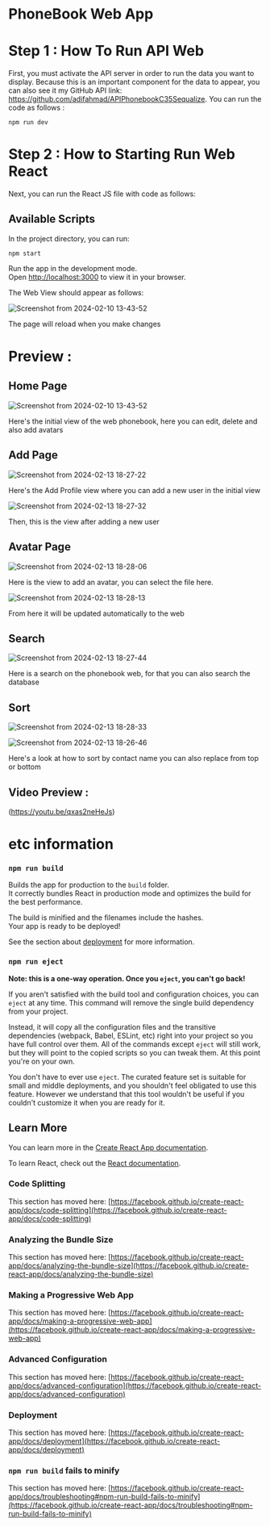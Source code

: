 # PhoneBook Web App

# Step 1 : How To Run API Web

First, you must activate the API server in order to run the data you want to display. Because this is an important component for the data to appear, you can also see it my GitHub API link: https://github.com/adifahmad/APIPhonebookC35Sequalize. You can run the code as follows :

`npm run dev`

# Step 2 : How to Starting Run Web React

Next, you can run the React JS file with code as follows:

## Available Scripts

In the project directory, you can run:

`npm start`

Run the app in the development mode.\
Open [http://localhost:3000](http://localhost:3000) to view it in your browser.

The Web View should appear as follows:

![Screenshot from 2024-02-10 13-43-52](https://github.com/adifahmad/ReactreduxC35/assets/52273664/70f26c25-e001-42d8-844b-e0dd2de0943b)

The page will reload when you make changes

# Preview :

## Home Page

![Screenshot from 2024-02-10 13-43-52](https://github.com/adifahmad/ReactreduxC35/assets/52273664/70f26c25-e001-42d8-844b-e0dd2de0943b)

Here's the initial view of the web phonebook, here you can edit, delete and also add avatars

## Add Page

![Screenshot from 2024-02-13 18-27-22](https://github.com/adifahmad/ReactreduxC35/assets/52273664/bf09c449-1d24-4764-ab40-5d4c8b69ebfd)

Here's the Add Profile view where you can add a new user in the initial view

![Screenshot from 2024-02-13 18-27-32](https://github.com/adifahmad/ReactreduxC35/assets/52273664/0c1649eb-428d-4169-aca2-27e3c939e365)

Then, this is the view after adding a new user


## Avatar Page

![Screenshot from 2024-02-13 18-28-06](https://github.com/adifahmad/ReactreduxC35/assets/52273664/9b8101ae-3814-43b9-b453-5e9ce82e91ac)

Here is the view to add an avatar, you can select the file here.

![Screenshot from 2024-02-13 18-28-13](https://github.com/adifahmad/ReactreduxC35/assets/52273664/bb9ffc63-0e99-4667-aa76-feb29d42a540)

From here it will be updated automatically to the web

## Search 

![Screenshot from 2024-02-13 18-27-44](https://github.com/adifahmad/ReactreduxC35/assets/52273664/6c208456-a28c-4787-94f2-c2a761a37039)

Here is a search on the phonebook web, for that you can also search the database

## Sort

![Screenshot from 2024-02-13 18-28-33](https://github.com/adifahmad/ReactreduxC35/assets/52273664/3534d302-f757-4f13-91ea-90e73e31d96b)

![Screenshot from 2024-02-13 18-26-46](https://github.com/adifahmad/ReactreduxC35/assets/52273664/72cd9316-4aa3-4fad-8e33-264aa22f2ab3)

Here's a look at how to sort by contact name you can also replace from top or bottom

## Video Preview : 

(https://youtu.be/qxas2neHeJs)


# etc information

### `npm run build`

Builds the app for production to the `build` folder.\
It correctly bundles React in production mode and optimizes the build for the best performance.

The build is minified and the filenames include the hashes.\
Your app is ready to be deployed!

See the section about [deployment](https://facebook.github.io/create-react-app/docs/deployment) for more information.

### `npm run eject`

**Note: this is a one-way operation. Once you `eject`, you can't go back!**

If you aren't satisfied with the build tool and configuration choices, you can `eject` at any time. This command will remove the single build dependency from your project.

Instead, it will copy all the configuration files and the transitive dependencies (webpack, Babel, ESLint, etc) right into your project so you have full control over them. All of the commands except `eject` will still work, but they will point to the copied scripts so you can tweak them. At this point you're on your own.

You don't have to ever use `eject`. The curated feature set is suitable for small and middle deployments, and you shouldn't feel obligated to use this feature. However we understand that this tool wouldn't be useful if you couldn't customize it when you are ready for it.

## Learn More

You can learn more in the [Create React App documentation](https://facebook.github.io/create-react-app/docs/getting-started).

To learn React, check out the [React documentation](https://reactjs.org/).

### Code Splitting

This section has moved here: [https://facebook.github.io/create-react-app/docs/code-splitting](https://facebook.github.io/create-react-app/docs/code-splitting)

### Analyzing the Bundle Size

This section has moved here: [https://facebook.github.io/create-react-app/docs/analyzing-the-bundle-size](https://facebook.github.io/create-react-app/docs/analyzing-the-bundle-size)

### Making a Progressive Web App

This section has moved here: [https://facebook.github.io/create-react-app/docs/making-a-progressive-web-app](https://facebook.github.io/create-react-app/docs/making-a-progressive-web-app)

### Advanced Configuration

This section has moved here: [https://facebook.github.io/create-react-app/docs/advanced-configuration](https://facebook.github.io/create-react-app/docs/advanced-configuration)

### Deployment

This section has moved here: [https://facebook.github.io/create-react-app/docs/deployment](https://facebook.github.io/create-react-app/docs/deployment)

### `npm run build` fails to minify

This section has moved here: [https://facebook.github.io/create-react-app/docs/troubleshooting#npm-run-build-fails-to-minify](https://facebook.github.io/create-react-app/docs/troubleshooting#npm-run-build-fails-to-minify)
